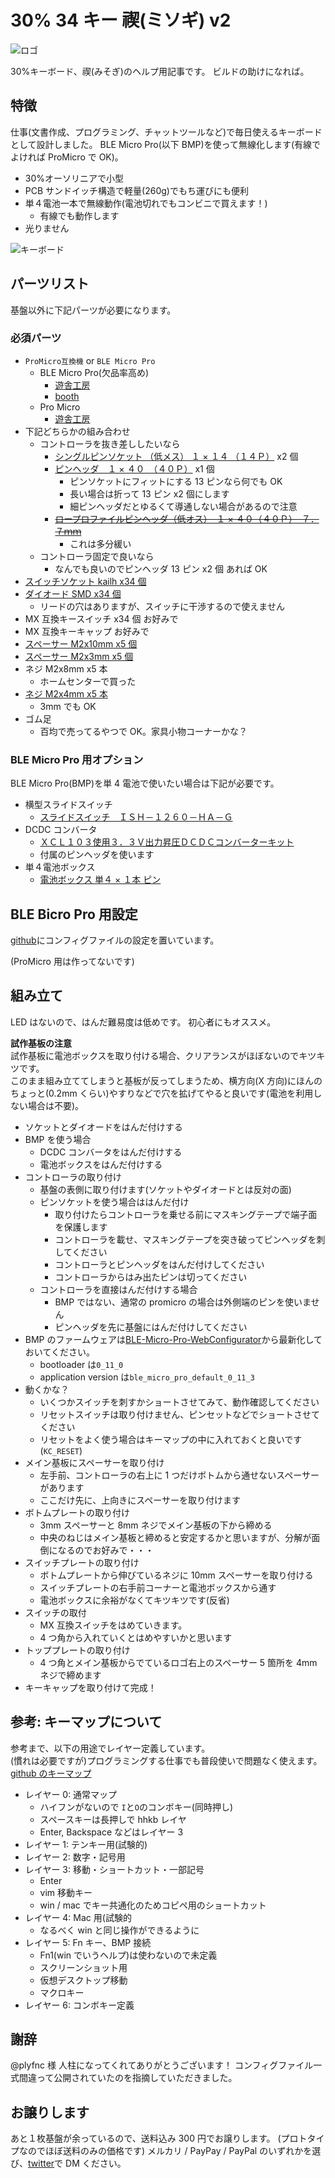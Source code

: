 # 30% 34 キー 禊(ミソギ) v2

![ロゴ](https://storage.googleapis.com/zenn-user-upload/959476bd5ba7-20221229.jpg)

30%キーボード、禊(みそぎ)のヘルプ用記事です。
ビルドの助けになれば。

## 特徴

仕事(文書作成、プログラミング、チャットツールなど)で毎日使えるキーボードとして設計しました。
BLE Micro Pro(以下 BMP)を使って無線化します(有線でよければ ProMicro で OK)。

- 30%オーソリニアで小型
- PCB サンドイッチ構造で軽量(260g)でもち運びにも便利
- 単４電池一本で無線動作(電池切れでもコンビニで買えます！)
  - 有線でも動作します
- 光りません

![キーボード](https://storage.googleapis.com/zenn-user-upload/800e315c3b8d-20221229.jpg)

## パーツリスト

基盤以外に下記パーツが必要になります。

### 必須パーツ

- `ProMicro互換機` or `BLE Micro Pro`
  - BLE Micro Pro(欠品率高め)
    - [遊舎工房](https://shop.yushakobo.jp/products/ble-micro-pro)
    - [booth](https://booth.pm/ja/items/1177319)
  - Pro Micro
    - [遊舎工房](https://shop.yushakobo.jp/products/pro-micro)
- 下記どちらかの組み合わせ
  - コントローラを抜き差ししたいなら
    - [シングルピンソケット （低メス） １ × １４ （１４Ｐ）](https://akizukidenshi.com/catalog/g/gC-00661/) x2 個
    - [ピンヘッダ　１ × ４０　（４０Ｐ）](https://akizukidenshi.com/catalog/g/gC-00167/) x1 個
      - ピンソケットにフィットにする 13 ピンなら何でも OK
      - 長い場合は折って 13 ピン x2 個にします
      - 細ピンヘッダだとゆるくて導通しない場合があるので注意
    - ~~[ロープロファイルピンヘッダ（低オス）　１ × ４０（４０Ｐ）　７．７ｍｍ](https://akizukidenshi.com/catalog/g/gC-02900/)~~
      - これは多分緩い
  - コントローラ固定で良いなら
    - なんでも良いのでピンヘッダ 13 ピン x2 個 あれば OK
- [スイッチソケット kailh x34 個](https://shop.yushakobo.jp/products/a01ps)
- [ダイオード SMD x34 個](https://shop.yushakobo.jp/products/a0800di-02-100)
  - リードの穴はありますが、スイッチに干渉するので使えません
- MX 互換キースイッチ x34 個 お好みで
- MX 互換キーキャップ お好みで
- [スペーサー M2x10mm x5 個](https://shop.yushakobo.jp/products/a0800c2?variant=37665435320481)
- [スペーサー M2x3mm x5 個](https://shop.yushakobo.jp/products/a0800c2?variant=37665435091105)
- ネジ M2x8mm x5 本
  - ホームセンターで買った
- [ネジ M2x4mm x5 本](https://shop.yushakobo.jp/products/a0800b2?variant=37665433288865)
  - 3mm でも OK
- ゴム足
  - 百均で売ってるやつで OK。家具小物コーナーかな？

### BLE Micro Pro 用オプション

BLE Micro Pro(BMP)を単 4 電池で使いたい場合は下記が必要です。

- 横型スライドスイッチ
  - [スライドスイッチ　ＩＳＨ－１２６０－ＨＡ－Ｇ](https://akizukidenshi.com/catalog/g/gP-15370/)
- DCDC コンバータ
  - [ＸＣＬ１０３使用３．３Ｖ出力昇圧ＤＣＤＣコンバーターキット](https://akizukidenshi.com/catalog/g/gK-16116/)
  - 付属のピンヘッダを使います
- 単４電池ボックス
  - [電池ボックス 単４ × １本 ピン](https://akizukidenshi.com/catalog/g/gP-02670/)

## BLE Bicro Pro 用設定

[github](https://github.com/yoshida-nekoha/nekoha-keyboard-settings/tree/main/misogi-bmp)にコンフィグファイルの設定を置いています。

(ProMicro 用は作ってないです)

## 組み立て

LED はないので、はんだ難易度は低めです。
初心者にもオススメ。

**試作基板の注意**  
試作基板に電池ボックスを取り付ける場合、クリアランスがほぼないのでキツキツです。  
このまま組み立ててしまうと基板が反ってしまうため、横方向(X 方向)にほんのちょっと(0.2mm くらい)やすりなどで穴を拡げてやると良いです(電池を利用しない場合は不要)。

- ソケットとダイオードをはんだ付けする
- BMP を使う場合
  - DCDC コンバータをはんだ付けする
  - 電池ボックスをはんだ付けする
- コントローラの取り付け
  - 基盤の表側に取り付けます(ソケットやダイオードとは反対の面)
  - ピンソケットを使う場合ははんだ付け
    - 取り付けたらコントローラを乗せる前にマスキングテープで端子面を保護します
    - コントローラを載せ、マスキングテープを突き破ってピンヘッダを刺してください
    - コントローラとピンヘッダをはんだ付けしてください
    - コントローラからはみ出たピンは切ってください
  - コントローラを直接はんだ付けする場合
    - BMP ではない、通常の promicro の場合は外側端のピンを使いません
    - ピンヘッダを先に基盤にはんだ付けしてください
- BMP のファームウェアは[BLE-Micro-Pro-WebConfigurator](https://sekigon-gonnoc.github.io/BLE-Micro-Pro-WebConfigurator/)から最新化しておいてください。
  - bootloader は`0_11_0`
  - application version は`ble_micro_pro_default_0_11_3`
- 動くかな？
  - いくつかスイッチを刺すかショートさせてみて、動作確認してください
  - リセットスイッチは取り付けません、ピンセットなどでショートさせてください
  - リセットをよく使う場合はキーマップの中に入れておくと良いです(`KC_RESET`)
- メイン基板にスペーサーを取り付け
  - 左手前、コントローラの右上に 1 つだけボトムから通せないスペーサーがあります
  - ここだけ先に、上向きにスペーサーを取り付けます
- ボトムプレートの取り付け
  - 3mm スペーサーと 8mm ネジでメイン基板の下から締める
  - 中央のねじはメイン基板と締めると安定するかと思いますが、分解が面倒になるのでお好みで・・・
- スイッチプレートの取り付け
  - ボトムプレートから伸びているネジに 10mm スペーサーを取り付ける
  - スイッチプレートの右手前コーナーと電池ボックスから通す
  - 電池ボックスに余裕がなくてキツキツです(反省)
- スイッチの取付
  - MX 互換スイッチをはめていきます。
  - 4 つ角から入れていくとはめやすいかと思います
- トッププレートの取り付け
  - 4 つ角とメイン基板からでているロゴ右上のスペーサー 5 箇所を 4mm ネジで締めます
- キーキャップを取り付けて完成！

## 参考: キーマップについて

参考まで、以下の用途でレイヤー定義しています。  
(慣れは必要ですが)プログラミングする仕事でも普段使いで問題なく使えます。  
[github のキーマップ](https://github.com/yoshida-nekoha/nekoha-keboard-settings/blob/main/misogi-bmp/KEYMAP.JSN)

- レイヤー 0: 通常マップ
  - ハイフンがないので `I`と`O`のコンボキー(同時押し)
  - スペースキーは長押しで hhkb レイヤ
  - Enter, Backspace などはレイヤー 3
- レイヤー 1: テンキー用(試験的)
- レイヤー 2: 数字・記号用
- レイヤー 3: 移動・ショートカット・一部記号
  - Enter
  - vim 移動キー
  - win / mac でキー共通化のためコピペ用のショートカット
- レイヤー 4: Mac 用(試験的
  - なるべく win と同じ操作ができるように
- レイヤー 5: Fn キー、BMP 接続
  - Fn1(win でいうヘルプ)は使わないので未定義
  - スクリーンショット用
  - 仮想デスクトップ移動
  - マクロキー
- レイヤー 6: コンボキー定義

## 謝辞

@plyfnc 様
人柱になってくれてありがとうございます！
コンフィグファイル一式間違って公開されていたのを指摘していただきました。

## お譲りします

あと１枚基盤が余っているので、送料込み 300 円でお譲りします。
(プロトタイプなのでほぼ送料のみの価格です)
メルカリ / PayPay / PayPal のいずれかを選び、[twitter](https://twitter.com/yoshida_nekoha)で DM ください。
